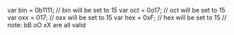 var bin = 0b1111; // bin will be set to 15
var oct = 0o17; // oct will be set to 15
var oxx = 017; // oxx will be set to 15
var hex = 0xF; // hex will be set to 15
// note: bB oO xX are all valid
